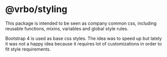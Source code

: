 # @vrbo/styling

This package is intended to be seen as company common css, including reusable functions, mixins, variables and global style rules. 

Bootstrap 4 is used as base css styles. The idea was to speed up but lately it was not a happy idea because it requires lot of customizations in order to fit style requirements. 
